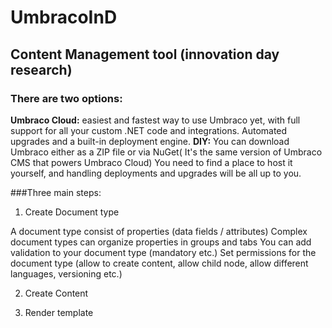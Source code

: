 # UmbracoInD
## Content Management tool (innovation day research)

### There are two options:
**Umbraco Cloud:** easiest and fastest way to use Umbraco yet, with full support for all your custom .NET code and integrations. Automated upgrades and a built-in deployment engine. 
**DIY:** You can download Umbraco either as a ZIP file or via NuGet( It's the same version of Umbraco CMS that powers Umbraco Cloud) 
You need to find a place to host it yourself, and handling deployments and upgrades will be all up to you. 

###Three main steps: 

1. Create Document type  <br>

A document type consist of properties (data fields / attributes) 
Complex document types can organize properties in groups and tabs 
You can add validation to your document type (mandatory etc.) 
Set permissions for the document type (allow to create content, allow child node, allow different languages, versioning etc.) 

2. Create Content 

3. Render template 
